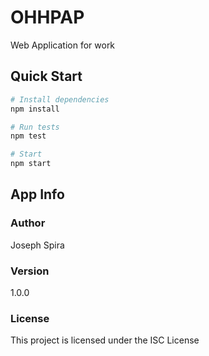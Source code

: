 # OHHPAP
Web Application for work

## Quick Start

```bash
# Install dependencies
npm install

# Run tests
npm test

# Start
npm start
```

## App Info

### Author

Joseph Spira

### Version

1.0.0

### License

This project is licensed under the ISC License